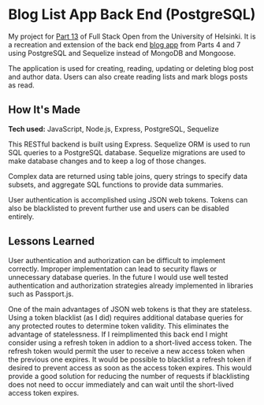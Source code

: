 # Blog List App Back End (PostgreSQL)
My project for [Part 13](https://fullstackopen.com/en/part13) of Full Stack Open from the University of Helsinki. It is a recreation and extension of the back end [blog app](https://github.com/ruelneuman/full-stack-open/blob/master/README.md#part-7---react-router-custom-hooks-styling-apps-with-css-and-webpack) from Parts 4 and 7 using PostgreSQL and Sequelize instead of MongoDB and Mongoose.

The application is used for creating, reading, updating or deleting blog post and author data. Users can also create reading lists and mark blogs posts as read.

## How It's Made

**Tech used:** JavaScript, Node.js, Express, PostgreSQL, Sequelize

This RESTful backend is built using Express. Sequelize ORM is used to run SQL queries to a PostgreSQL database. Sequelize migrations are used to make database changes and to keep a log of those changes.

Complex data are returned using table joins, query strings to specify data subsets, and aggregate SQL functions to provide data summaries.

User authentication is accomplished using JSON web tokens. Tokens can also be blacklisted to prevent further use and users can be disabled entirely. 

## Lessons Learned

User authentication and authorization can be difficult to implement correctly. Improper implementation can lead to security flaws or unnecessary database queries. In the future I would use well tested authentication and authorization strategies already implemented in libraries such as Passport.js. 

One of the main advantages of JSON web tokens is that they are stateless. Using a token blacklist (as I did) requires additional database queries for any protected routes to determine token validity. This eliminates the advantage of statelessness. If I reimplimented this back end I might consider using a refresh token in addion to a short-lived access token. The refresh token would permit the user to receive a new access token when the previous one expires. It would be possible to blacklist a refresh token if desired to prevent access as soon as the access token expires. This would provide a good solution for reducing the number of requests if blacklisting does not need to occur immediately and can wait until the short-lived access token expires.


